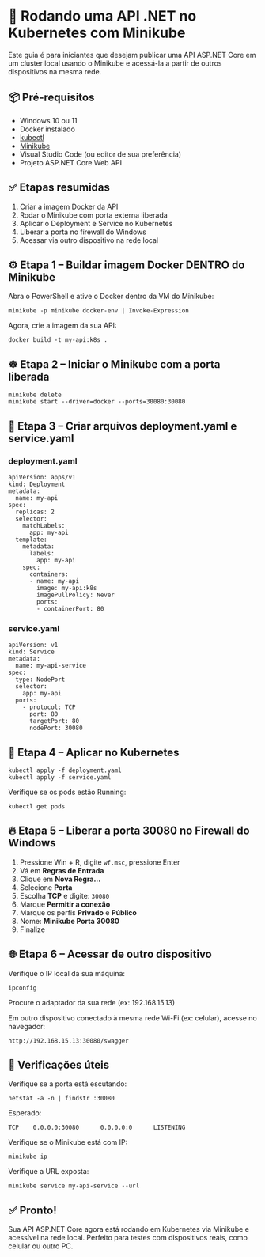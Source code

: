 🚀 Rodando uma API .NET no Kubernetes com Minikube
==================================================

Este guia é para iniciantes que desejam publicar uma API ASP.NET Core em um cluster local usando o Minikube e acessá-la a partir de outros dispositivos na mesma rede.

📦 Pré-requisitos
-----------------

*   Windows 10 ou 11
*   Docker instalado
*   [kubectl](https://kubernetes.io/docs/tasks/tools/install-kubectl/)
*   [Minikube](https://minikube.sigs.k8s.io/docs/start/)
*   Visual Studio Code (ou editor de sua preferência)
*   Projeto ASP.NET Core Web API

✅ Etapas resumidas
------------------

1.  Criar a imagem Docker da API
2.  Rodar o Minikube com porta externa liberada
3.  Aplicar o Deployment e Service no Kubernetes
4.  Liberar a porta no firewall do Windows
5.  Acessar via outro dispositivo na rede local

⚙️ Etapa 1 – Buildar imagem Docker DENTRO do Minikube
-----------------------------------------------------

Abra o PowerShell e ative o Docker dentro da VM do Minikube:

    minikube -p minikube docker-env | Invoke-Expression

Agora, crie a imagem da sua API:

    docker build -t my-api:k8s .

☸️ Etapa 2 – Iniciar o Minikube com a porta liberada
----------------------------------------------------

    minikube delete
    minikube start --driver=docker --ports=30080:30080

📁 Etapa 3 – Criar arquivos deployment.yaml e service.yaml
----------------------------------------------------------

### deployment.yaml

    apiVersion: apps/v1
    kind: Deployment
    metadata:
      name: my-api
    spec:
      replicas: 2
      selector:
        matchLabels:
          app: my-api
      template:
        metadata:
          labels:
            app: my-api
        spec:
          containers:
          - name: my-api
            image: my-api:k8s
            imagePullPolicy: Never
            ports:
            - containerPort: 80

### service.yaml

    apiVersion: v1
    kind: Service
    metadata:
      name: my-api-service
    spec:
      type: NodePort
      selector:
        app: my-api
      ports:
        - protocol: TCP
          port: 80
          targetPort: 80
          nodePort: 30080

🚀 Etapa 4 – Aplicar no Kubernetes
----------------------------------

    kubectl apply -f deployment.yaml
    kubectl apply -f service.yaml

Verifique se os pods estão Running:

    kubectl get pods

🔥 Etapa 5 – Liberar a porta 30080 no Firewall do Windows
---------------------------------------------------------

1.  Pressione Win + R, digite `wf.msc`, pressione Enter
2.  Vá em **Regras de Entrada**
3.  Clique em **Nova Regra...**
4.  Selecione **Porta**
5.  Escolha **TCP** e digite: `30080`
6.  Marque **Permitir a conexão**
7.  Marque os perfis **Privado** e **Público**
8.  Nome: **Minikube Porta 30080**
9.  Finalize

🌐 Etapa 6 – Acessar de outro dispositivo
-----------------------------------------

Verifique o IP local da sua máquina:

    ipconfig

Procure o adaptador da sua rede (ex: 192.168.15.13)

Em outro dispositivo conectado à mesma rede Wi-Fi (ex: celular), acesse no navegador:

    http://192.168.15.13:30080/swagger

🧪 Verificações úteis
---------------------

Verifique se a porta está escutando:

    netstat -a -n | findstr :30080

Esperado:

    TCP    0.0.0.0:30080      0.0.0.0:0      LISTENING

Verifique se o Minikube está com IP:

    minikube ip

Verifique a URL exposta:

    minikube service my-api-service --url

✅ Pronto!
---------

Sua API ASP.NET Core agora está rodando em Kubernetes via Minikube e acessível na rede local. Perfeito para testes com dispositivos reais, como celular ou outro PC.
